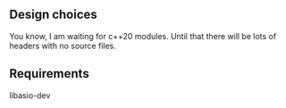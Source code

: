 

## Design choices

You know, I am waiting for c++20 modules. Until that there will be lots of headers with no source files.


## Requirements

libasio-dev
